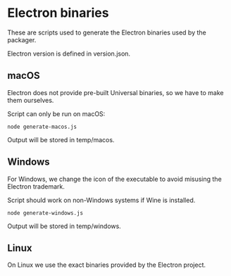 # Electron binaries

These are scripts used to generate the Electron binaries used by the packager.

Electron version is defined in version.json.

## macOS

Electron does not provide pre-built Universal binaries, so we have to make them ourselves.

Script can only be run on macOS:

```
node generate-macos.js
```

Output will be stored in temp/macos.

## Windows

For Windows, we change the icon of the executable to avoid misusing the Electron trademark.

Script should work on non-Windows systems if Wine is installed.

```
node generate-windows.js
```

Output will be stored in temp/windows.

## Linux

On Linux we use the exact binaries provided by the Electron project.
